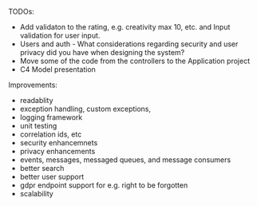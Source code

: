 TODOs:
 - Add validaton to the rating, e.g. creativity max 10, etc. and Input validation for user input.
 - Users and auth - What considerations regarding security and user privacy did you have when designing the system?
 - Move some of the code from the controllers to the Application project
 - C4 Model presentation

Improvements:
 - readablity
 - exception handling, custom exceptions,
 - logging framework
 - unit testing
 - correlation ids, etc
 - security enhancemnets
 - privacy enhancements
 - events, messages, messaged queues, and message consumers
 - better search
 - better user support
 - gdpr endpoint support for e.g. right to be forgotten
 - scalability